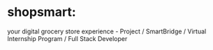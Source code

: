 # shopsmart:
your digital grocery store experience - Project / SmartBridge / Virtual Internship Program / Full Stack Developer
